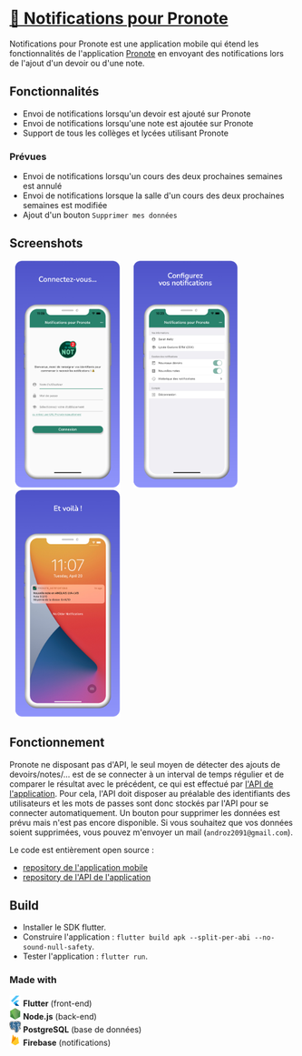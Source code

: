 # [🔔 Notifications pour Pronote](https://play.google.com/store/apps/details?id=com.androz2091.pronote_notifications&gl=FR)

Notifications pour Pronote est une application mobile qui étend les fonctionnalités de l'application [Pronote](https:/https://play.google.com/store/apps/details?id=com.IndexEducation.Pronote) en envoyant des notifications lors de l'ajout d'un devoir ou d'une note.

## Fonctionnalités

* Envoi de notifications lorsqu'un devoir est ajouté sur Pronote
* Envoi de notifications lorsqu'une note est ajoutée sur Pronote
* Support de tous les collèges et lycées utilisant Pronote

### Prévues

* Envoi de notifications lorsqu'un cours des deux prochaines semaines est annulé
* Envoi de notifications lorsque la salle d'un cours des deux prochaines semaines est modifiée
* Ajout d'un bouton `Supprimer mes données`

## Screenshots

<p float="left">
    <img src="./screenshots/preview/login.png" alt="Login" title="Login" hspace="10" height="400px" />
    <img src="./screenshots/preview/account.png" alt="Account" title="Account" hspace="10" height="400px" />
    <img src="./screenshots/preview/notification.png" alt="Notification" title="Notification" hspace="10" height="400px" />
</p>

## Fonctionnement

Pronote ne disposant pas d'API, le seul moyen de détecter des ajouts de devoirs/notes/... est de se connecter à un interval de temps régulier et de comparer le résultat avec le précédent, ce qui est effectué par [l'API de l'application](https://github.com/pronote-notifications/pronote-notifications-api). Pour cela, l'API doit disposer au préalable des identifiants des utilisateurs et les mots de passes sont donc stockés par l'API pour se connecter automatiquement. Un bouton pour supprimer les données est prévu mais n'est pas encore disponible. Si vous souhaitez que vos données soient supprimées, vous pouvez m'envoyer un mail (`androz2091@gmail.com`).

Le code est entièrement open source :

* [repository de l'application mobile](https://github.com/pronote-notifications/pronote-notifications-app)
* [repository de l'API de l'application](https://github.com/pronote-notifications/pronote-notifications-api)

## Build

* Installer le SDK flutter.
* Construire l'application : `flutter build apk --split-per-abi --no-sound-null-safety`.
* Tester l'application : `flutter run`.

### Made with

<code><img height="20" src="https://raw.githubusercontent.com/github/explore/80688e429a7d4ef2fca1e82350fe8e3517d3494d/topics/flutter/flutter.png"></code> **Flutter** (front-end)  
<code><img height="20" src="https://raw.githubusercontent.com/github/explore/80688e429a7d4ef2fca1e82350fe8e3517d3494d/topics/nodejs/nodejs.png"></code> **Node.js** (back-end)  
<code><img height="20" src="https://raw.githubusercontent.com/github/explore/80688e429a7d4ef2fca1e82350fe8e3517d3494d/topics/postgresql/postgresql.png"></code> **PostgreSQL** (base de données)  
<code><img height="20" src="https://raw.githubusercontent.com/github/explore/80688e429a7d4ef2fca1e82350fe8e3517d3494d/topics/firebase/firebase.png"></code> **Firebase** (notifications)  